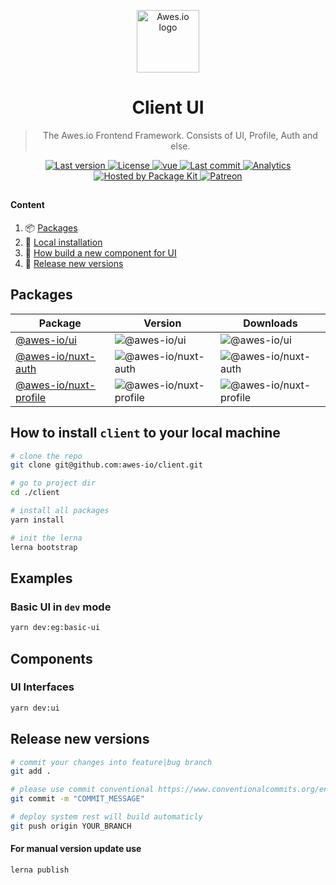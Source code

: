 <p align="center">
    <a href="https://www.awes.io/?utm_source=github&utm_medium=awes-io/client" target="_blank" rel="noopener noreferrer">
        <img width="100" src="https://static.awes.io/promo/Logo_sign_color.svg" alt="Awes.io logo">
    </a>
</p>

<h1 align="center">Client UI</h1>

> <p align="center">The Awes.io Frontend Framework. Сonsists of UI, Profile, Auth and else.</p>

<p align="center">
    <a href="https://www.awes.io/?utm_source=github&amp;utm_medium=shields">
        <img src="https://img.shields.io/github/package-json/v/awes-io/client/master" alt="Last version" >
    </a>
    <a href="https://www.awes.io/?utm_source=github&amp;utm_medium=shields">
        <img src="https://img.shields.io/github/license/awes-io/form-builder.svg" alt="License" />
    </a>
    <a href="https://www.awes.io/?utm_source=github&amp;utm_medium=shields" target="_blank">
        <img src="https://static.pkgkit.com/badges/vuejs.svg" alt="vue" />
    </a>
    <a href="https://www.awes.io/?utm_source=github&amp;utm_medium=shields">
        <img src="https://img.shields.io/github/last-commit/awes-io/client.svg" alt="Last commit" />
    </a>
    <a href="https://github.com/awes-io/awes-io">
        <img src="https://ga-beacon.appspot.com/UA-134431636-1/awes-io/form-builder" alt="Analytics" />
    </a>
    <a href="https://www.pkgkit.com/?utm_source=github&amp;utm_medium=shields">
        <img src="https://www.pkgkit.com/badges/hosted.svg" alt="Hosted by Package Kit" />
    </a>
    <a href="https://www.patreon.com/join/awesdotio">
        <img src="https://static.pkgkit.com/badges/patreon.svg" alt="Patreon" />
    </a>
</p>

##

#### Content
1. 📦 [Packages](#packages)
2. 🌱 [Local installation](#how-to-install-client-to-your-local-machine)
3. 📖 [How build a new component for UI](#how-build-a-new-component-for-ui)
4. 🎉 [Release new versions](#release-new-versions)

## Packages

| Package | Version | Downloads |
|-----------------------|---------|-----------|
| [@awes-io/ui](https://www.npmjs.com/package/@awes-io/ui) | ![@awes-io/ui](https://img.shields.io/npm/v/@awes-io/ui) | ![@awes-io/ui](https://img.shields.io/npm/dm/@awes-io/ui) |
| [@awes-io/nuxt-auth](https://www.npmjs.com/package/@awes-io/nuxt-auth) | ![@awes-io/nuxt-auth](https://img.shields.io/npm/v/@awes-io/nuxt-auth) | ![@awes-io/nuxt-auth](https://img.shields.io/npm/dm/@awes-io/nuxt-auth) |
| [@awes-io/nuxt-profile](https://www.npmjs.com/package/@awes-io/nuxt-profile) | ![@awes-io/nuxt-profile](https://img.shields.io/npm/v/@awes-io/nuxt-profile) | ![@awes-io/nuxt-profile](https://img.shields.io/npm/dm/@awes-io/nuxt-profile) |

## How to install `client` to your local machine

```bash
# clone the repo
git clone git@github.com:awes-io/client.git

# go to project dir
cd ./client

# install all packages
yarn install

# init the lerna
lerna bootstrap
```

## Examples

### Basic UI in `dev` mode
```bash
yarn dev:eg:basic-ui
```

## Components

### UI Interfaces

```bash
yarn dev:ui
```

## Release new versions

```bash
# commit your changes into feature|bug branch
git add .

# please use commit conventional https://www.conventionalcommits.org/en/v1.0.0-beta.2/
git commit -m "COMMIT_MESSAGE"

# deploy system rest will build automaticly
git push origin YOUR_BRANCH
```

#### For manual version update use
```bash
lerna publish
```
